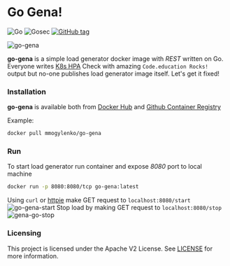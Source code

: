 # Go Gena!

![Go](https://github.com/mmogylenko/go-gena/workflows/Go/badge.svg) ![Gosec](https://github.com/mmogylenko/workflows/go-gena/badge.svg) [![GitHub tag](https://img.shields.io/github/tag/mmogylenko/go-gena.svg)](https://github.com/mmogylenko/go-gena/tags/)

![go-gena](https://user-images.githubusercontent.com/7536624/92551931-42128880-f214-11ea-8ebb-a71817168353.png)


**go-gena** is a simple load generator docker image with *REST* written on Go. Everyone writes [K8s HPA](https://kubernetes.io/docs/tasks/run-application/horizontal-pod-autoscale-walkthrough/) Check with amazing `Code.education Rocks!` output but no-one publishes load generator image itself. Let's get it fixed!

### Installation
**go-gena** is available both from [Docker Hub](https://hub.docker.com/r/mmogylenko/go-gena) and [Github Container Registry](https://github.com/users/mmogylenko/packages/container/go-gena/)

Example:
```bash
docker pull mmogylenko/go-gena
```
### Run

To start load generator run container and expose *8080* port to local machine

```bash
docker run -p 8080:8080/tcp go-gena:latest
```

Using `curl` or [httpie](https://github.com/httpie/httpie) make GET request to `localhost:8080/start`
![go-gena-start](https://user-images.githubusercontent.com/7536624/92623296-e3342a00-f27a-11ea-9130-57c03721fa97.png)
Stop load by making GET request to `localhost:8080/stop`
![gena-go-stop](https://user-images.githubusercontent.com/7536624/92623469-1d9dc700-f27b-11ea-8c46-1691d5659d85.png)
### Licensing

This project is licensed under the Apache V2 License. See [LICENSE](LICENSE) for more information.
